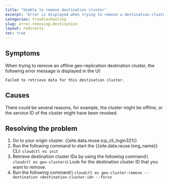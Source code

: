 ```yaml
---
title: "Unable to remove destination cluster"
excerpt: "Error is displayed when trying to remove a destination cluster."
categories: troubleshooting
slug: error-removing-destination
layout: redirects
toc: true
---
```


## Symptoms

When trying to remove an offline geo-replication destination cluster, the following error message is displayed in the UI:

```
Failed to retrieve data for this destination cluster.
```

## Causes

There could be several reasons, for example, the cluster might be offline, or the service ID of the cluster might have been revoked.

## Resolving the problem

1. Go to your origin cluster. {{site.data.reuse.icp_cli_login321}}
2. Run the following command to start the {{site.data.reuse.long_name}} CLI: `cloudctl es init`
3. Retrieve destination cluster IDs by using the following command:\\
   `cloudctl es geo-clusters`\\
   Look for the destination cluster ID that you want to remove.
4. Run the following command:\\
   `cloudctl es geo-cluster-remove --destination <destination-cluster-id> --force`
